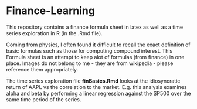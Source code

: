 # Finance-Learning

This repository contains a finance formula sheet in latex as well as a time series exploration in R (in the .Rmd file).

Coming from physics, I often found it difficult to recall the exact definition of basic formulas such as those for computing compound interest.
This Formula sheet is an attempt to keep alot of formulas (from finance) in one place. Images do not belong to me - they are from wikipedia - please reference them appropriately.

The time series exploration file **finBasics.Rmd** looks at the idiosyncratic return of AAPL vs the correlation to the market. E.g. this analysis examines alpha and beta by performing a linear regression against the SP500 over the same time period of the series.
